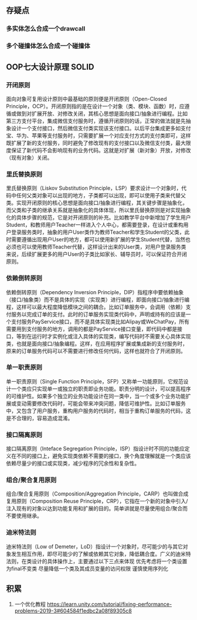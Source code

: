 ## 存疑点
### 多实体怎么合成一个drawcall
### 多个碰撞体怎么合成一个碰撞体


## OOP七大设计原理 SOLID
### 开闭原则
面向对象可复用设计原则中最基础的原则便是开闭原则（Open-Closed Principle，OCP）。开闭原则指的是在设计一个对象（类、模块、函数）时，应遵循或做到对扩展开放、对修改关闭，其核心思想是面向接口/抽象进行编程。比如第三方支付平台，集成微信支付服务时，遵循开闭原则的话，正常的做法就是先抽象设计一个支付接口，然后微信支付类实现该支付接口。以后平台集成更多如支付宝、华为、苹果等支付服务时，只需要扩展一个对应支付方式的支付类即可，这样既扩展了新的支付服务，同时避免了修改现有的支付接口以及微信支付类，最大限度保证了新代码不会影响现有的业务代码。这就是对扩展（新对象）开放，对修改（现有对象）关闭。

### 里氏替换原则
里氏替换原则（Liskov Substitution Principle，LSP）要求设计一个对象时，代码中任何父类对象可以出现的地方，子类都可以出现，即可以使用子类来代替父类。实现开闭原则的核心思想是面向接口/抽象进行编程，其关键步骤是抽象化，而父类和子类的继承关系就是抽象化的具体体现，所以里氏替换原则是对实现抽象化的具体步骤的规范，它是对开闭原则的补充。比如教学平台中新增加了学生用户Student，和教师用户Teacher一样进入个人中心，都需要登录，在设计或重构用户登录服务类时，抽象的用户User类作为教师Teacher和学生Student的父类，此时需要遵循出现用户User的地方，都可以使用新扩展的学生Student代替，当然也必须也可以使用教师Teacher代替，这样设计出来的User类，对用户登录服务类来说，后续扩展更多的用户User的子类比如家长、辅导员时，可以保证符合开闭原则。

### 依赖倒转原则
依赖倒转原则（Dependency Inversion Principle，DIP）指程序中要依赖抽象（接口/抽象类）而不是具体的实现（实现类）进行编程，即面向接口/抽象进行编程，这样可以最大程度降低模块之间的耦合。比如订单服务中，会调用（依赖）支付服务以完成订单的支付。此时的订单服务实现类代码中，声明或持有的应该是一个支付服务PayService接口，而不是具体实现类比如Alipay或WeChatPay，所有需要用到支付服务的地方，调用的都是PayService接口变量，即代码中都是接口，等到在运行时才实例化或注入具体的实现类，编写代码时不需要关心具体实现类，也就是面向接口/抽象编程。这样，在应用程序扩展或集成新的支付服务时，原来的订单服务代码可以不需要进行修改任何代码，这样也就符合了开闭原则。

### 单一职责原则
单一职责原则（Single Function Principle，SFP）又称单一功能原则，它规范设计一个类应只实现单一或独立的职责即业务功能。职责分明的设计，可以提高程序的可维护性。如果多个独立的业务功能设计在同一类中，当一个或多个业务功能扩展或变动需要修改代码时，可能会带来冲突问题，降低可维护性。比如订单服务中，又包含了用户服务，重构用户服务的代码时，相当于重构订单服务的代码，这是不合理的，容易造成混淆。

### 接口隔离原则
接口隔离原则（Inteface Segregation Principle，ISP）指设计时不同的功能应定义在不同的接口上，避免实现类依赖不需要的接口，换个角度理解就是一个类应该依赖尽量少的接口或实现类，减少程序的冗余性和复杂性。

### 组合/聚合复用原则
组合/聚合复用原则（Composition/Aggregation Principle，CARP）也叫做合成复用原则（Composition Reuse Principle，CRP），它指在一个新的对象中引入/注入现有的对象以达到功能复用和扩展的目的。简单讲就是尽量使用组合/聚合而不要使用继承。

### 迪米特法则
迪米特法则（Low of Demeter，LoD）指设计一个对象时，尽可能少的与其它对象发生相互作用，即尽可能少的了解或依赖其它对象，降低耦合度。广义的迪米特法则，在类设计的具体操作上，主要通过以下三点来体现
优先考虑将一个类设置为final不变类
尽量降低一个类及其成员变量的访问权限
谨慎使用序列化

## 积累
1. 一个优化教程 https://learn.unity.com/tutorial/fixing-performance-problems-2019-3#604584f1edbc2a08f89305c8
